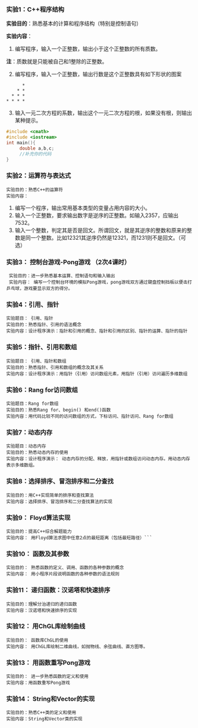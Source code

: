 ### 实验1：C++程序结构

**实验目的**：熟悉基本的计算和程序结构（特别是控制语句）

**实验内容**：

1. 编写程序，输入一个正整数，输出小于这个正整数的所有质数。

**注**：质数就是只能被自己和1整除的正整数。

2. 编写程序，输入一个正整数，输出行数是这个正整数具有如下形状的图案
```
      *
    * *
  * * *
* * * *
```
3. 输入一元二次方程的系数，输出这个一元二次方程的根，如果没有根，则输出某种提示。
```cpp
#include <cmath>
#include <iostream>
int main(){
     double a,b,c;
     //补充你的代码
}
```


### 实验2：运算符与表达式
```
实验目的：熟悉C++的运算符
实验内容：
```
1.	编写一个程序，输出常用基本类型的变量占用内容的大小。
2.	输入一个正整数，要求输出数字是逆序的正整数。如输入2357，应输出7532。
3.	输入一个整数，判定其是否是回文。所谓回文，就是其逆序的整数和原来的整数是同一个整数。比如12321其逆序仍然是12321，而1231则不是回文。（可选）


### 实验3： 控制台游戏-Pong游戏 （2次4课时）

```
 实验目的：进一步熟悉基本运算、控制语句和输入输出
 实验内容： 编写一个控制台环境的模拟Pong游戏，pong游戏双方通过键盘控制挡板以便击打乒乓球，游戏要显示双方的得分。
```

### 实验4：引用、指针
```
实验题目： 引用、指针
实验目的：熟悉指针、引用的语法概念
实验内容：设计程序演示：指针和引用的概念、指针和引用的区别、指针的运算、指针的指针
```


### 实验5：指针、引用和数组
```
实验题目： 引用、指针和数组
实验目的：熟悉指针、引用和数组的概念及其关系
实验内容：设计程序演示：用指针（引用）访问数组元素，用指针（引用）访问遍历多维数组
```

### 实验6：Rang for访问数组
```
实验题目：Rang for数组
实验目的：熟悉Rang for、begin() 和end()函数
实验内容：用代码比较不同的访问数组的方式，下标访问、指针访问、Rang for数组
```

### 实验7：动态内存
```
实验题目：动态内存
实验目的：熟悉动态内存的使用
实验内容：设计程序演示： 动态内存的分配、释放，用指针或数组访问动态内存。用动态内存表示多维数组。
```

### 实验8：选择排序、冒泡排序和二分查找
```
实验目的：用C++实现简单的排序和查找算法
实验内容：选择排序、冒泡排序和二分查找算法的实现
```

### 实验9： Floyd算法实现
```
实验目的：提高C++综合解题能力
实验内容： 用Floyd算法求图中任意2点的最短距离（包括最短路径）```
```

### 实验10： 函数及其参数

```
实验目的： 熟悉函数的定义、调用、函数的各种参数的概念
实验内容： 用小程序片段说明函数的各种参数的语法规则
```

### 实验11： 递归函数：汉诺塔和快速排序
```
实验目的：理解分治递归的递归函数
实验内容：汉诺塔和快速排序的实现

```

### 实验12： 用ChGL库绘制曲线

```
实验目的： 函数库ChGL的使用
实验内容： 用ChGL库绘制二维曲线，如抛物线、余弦曲线、直方图等。
```

### 实验13： 用函数重写Pong游戏

```
实验目的： 进一步熟悉函数的定义和使用
实验内容：用函数重写Pong游戏
```

### 实验14： String和Vector的实现
```
实验目的：熟悉C++类的定义和使用
实验内容：String和Vector类的实现
```
